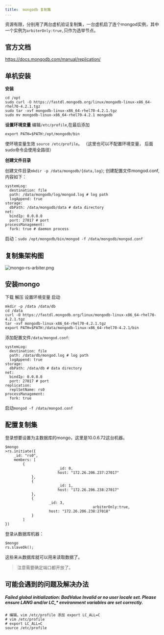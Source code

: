 ```yaml
---
title:  mongodb 复制集
...
```

资源有限，分别用了两台虚机验证复制集，一台虚机启了连个mongod实例，其中一个实例为`arbiterOnly:true,`只作为选举节点。
## 官方文档
https://docs.mongodb.com/manual/replication/

## 单机安装

**安装**
```
cd /opt
sudo curl -O https://fastdl.mongodb.org/linux/mongodb-linux-x86_64-rhel70-4.2.1.tgz
sudo tar -xvf mongodb-linux-x86_64-rhel70-4.2.1.tgz
sudo mv mongodb-linux-x86_64-rhel70-4.2.1 mongodb
```

**设置环境变量**
编辑`/etc/profile`,在最后添加
```
export PATH=$PATH:/opt/mongodb/bin
```
使环境变量生效 `source /etc/profile`。 （这里也可以不配置环境变量， 后面sudo命令会使用全路径）

**创建文件目录**

创建文件目录`mkdir -p /data/mongodb/{data,log}`; 创建配置文件mongod.conf,内容如下：
```
systemLog:
  destination: file
  path: /data/mongodb/log/mongod.log # log path
  logAppend: true
storage:
  dbPath: /data/mongodb/data # data directory
net:
  bindIp: 0.0.0.0
  port: 27017 # port
processManagement:
  fork: true # daemon process
```
启动：`sudo /opt/mongodb/bin/mongod -f /data/mongodb/mongod.conf`
## 复制集架构图

![mongo-rs-arbiter.png](http://tech.jiu-shu.com/Database-Technologies/mongo-rs-arbiter.png)
## 安装mongo
下载 解压 设置环境变量 启动
```
mkdir -p /data /data/db
cd /data
curl -O https://fastdl.mongodb.org/linux/mongodb-linux-x86_64-rhel70-4.2.1.tgz
tar -xvf mongodb-linux-x86_64-rhel70-4.2.1.tgz
export PATH=$PATH:/data/mongodb-linux-x86_64-rhel70-4.2.1/bin
```
添加配置文件`/data/mongod.conf`:
```
systemLog:
  destination: file
  path: /data/db/mongod.log # log path
  logAppend: true
storage:
  dbPath: /data/db # data directory
net:
  bindIp: 0.0.0.0
  port: 27017 # port
replication:
  replSetName: rs0
processManagement:
  fork: true
```
启动`mongod -f /data/mongod.conf `


## 配置复制集
登录想要设置为主数据库的mongo，这里是10.0.6.72这台机器。
```
$mongo
>rs.initiate({
    _id: "rs0",
    members: [
        {
                        _id: 0,
                        host: "172.26.206.237:27017" 
            },
            {
                        _id: 1,
                        host: "172.26.206.238:27017" 
            },
            {
                    _id: 3,
										arbiterOnly:true,
                    host: "172.26.206.238:27018"
            }
        ]
})
```
登录从数据库机器：
```
$mongo
rs.slaveOk();
```
这些来从数据库就可以用来读取数据了。
> 注意需要确定端口都开放了。

## 可能会遇到的问题及解决办法

##### Failed global initialization: BadValue Invalid or no user locale set. Please ensure LANG and/or LC_* environment variables are set correctly.


```
# 编辑，vim /etc/profile 添加 export LC_ALL=C
# vim /etc/profile 
# export LC_ALL=C
source /etc/profile
```





